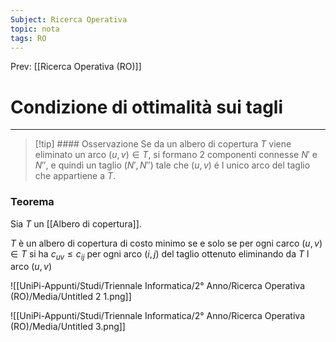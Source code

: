 ```yaml
---
Subject: Ricerca Operativa
topic: nota
tags: RO
---
```


Prev: [[Ricerca Operativa (RO)]]

# Condizione di ottimalità sui tagli
---

>[!tip] #### Osservazione
>Se da un albero di copertura $T$ viene eliminato un arco $(u,v) \in T$, si formano 2 componenti connesse $N'$ e $N''$, e quindi un taglio $(N',N'')$ tale che $(u,v)$ é l unico arco del taglio che appartiene a $T$.

### Teorema

Sia $T$ un [[Albero di copertura]].

$T$ è un albero di copertura di costo minimo se e solo se per ogni carco $(u,v) \in T$ si ha $c_{uv} \leq c_{ij}$ per ogni arco $(i,j)$ del taglio ottenuto eliminando da $T$ l arco $(u,v)$

![[UniPi-Appunti/Studi/Triennale Informatica/2° Anno/Ricerca Operativa (RO)/Media/Untitled 2 1.png]]

![[UniPi-Appunti/Studi/Triennale Informatica/2° Anno/Ricerca Operativa (RO)/Media/Untitled 3.png]]
